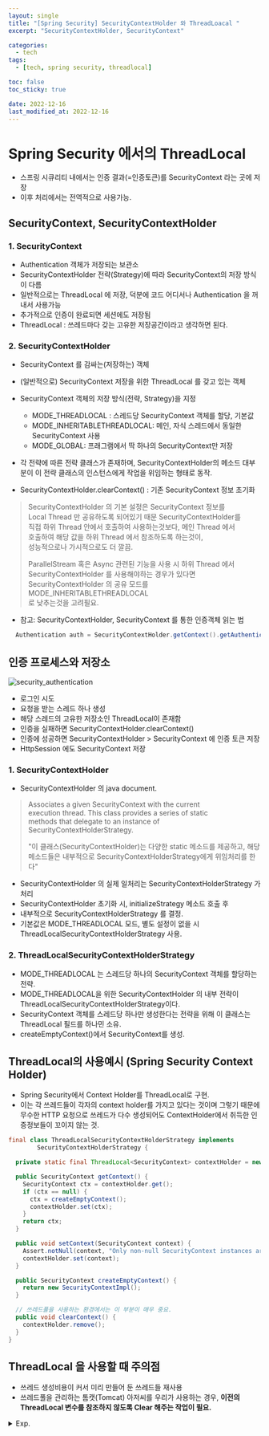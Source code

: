 ```yaml
---
layout: single
title: "[Spring Security] SecurityContextHolder 와 ThreadLoacal "
excerpt: "SecurityContextHolder, SecurityContext"

categories:
  - tech
tags:
  - [tech, spring security, threadlocal]

toc: false
toc_sticky: true

date: 2022-12-16
last_modified_at: 2022-12-16
---
```

# Spring Security 에서의 ThreadLocal

- 스프링 시큐리티 내에서는 인증 결과(=인증토큰)를 SecurityContext 라는 곳에 저장
- 이후 처리에서는 전역적으로 사용가능.

## SecurityContext, SecurityContextHolder

### 1. SecurityContext

- Authentication 객체가 저장되는 보관소
- SecurityContextHolder 전략(Strategy)에 따라 SecurityContext의 저장 방식이 다름
- 일반적으로는 ThreadLocal 에 저장, 덕분에 코드 어디서나 Authentication 을 꺼내서 사용가능
- 추가적으로 인증이 완료되면 세션에도 저장됨
- ThreadLocal : 쓰레드마다 갖는 고유한 저장공간이라고 생각하면 된다.


### 2. SecurityContextHolder

- SecurityContext 를 감싸는(저장하는) 객체
- (일반적으로) SecurityContext 저장을 위한 ThreadLocal 를 갖고 있는 객체
- SecurityContext 객체의 저장 방식(전략, Strategy)을 지정
  - MODE_THREADLOCAL : 스레드당 SecurityContext 객체를 할당, 기본값
  - MODE_INHERITABLETHREADLOCAL: 메인, 자식 스레드에서 동일한 SecurityContext 사용
  - MODE_GLOBAL: 프래그램에서 딱 하나의 SecurityContext만 저장

- 각 전략에 따른 전략 클래스가 존재하며, SecurityContextHolder의 메소드 대부분이 이 전략 클래스의 인스턴스에게 작업을 위임하는 형태로 동작.
- SecurityContextHolder.clearContext() : 기존 SecurityContext 정보 초기화

>   
> SecurityContextHolder 의 기본 설정은 SecurityContext 정보를   
> Local Thread 만 공유하도록 되어있기 때문 SecurityContextHolder를  
> 직접 하위 Thread 안에서 호출하여 사용하는것보다, 메인 Thread 에서  
> 호출하여 해당 값을 하위 Thread 에서 참조하도록 하는것이,  
> 성능적으로나 가시적으로도 더 깔끔.
>  
> ParallelStream 혹은 Async 관련된 기능을 사용 시 하위 Thread 에서   
> SecurityContextHolder 를 사용해야하는 경우가 있다면   
> SecurityContextHolder 의 공유 모드를 MODE_INHERITABLETHREADLOCAL  
> 로 낮추는것을 고려필요.  
> 

- 참고: SecurityContextHolder, SecurityContext 를 통한 인증객체 읽는 법  

```java
  Authentication auth = SecurityContextHolder.getContext().getAuthentication();
```

## 인증 프로세스와 저장소

![security_authentication](./../../images/tech/image_spring_audentication.png)

- 로그인 시도
- 요청을 받는 스레드 하나 생성
- 해당 스레드의 고유한 저장소인 ThreadLocal이 존재함
- 인증을 실패하면 SecurityContextHolder.clearContext()
- 인증에 성공하면 SecurityContextHolder > SecurityContext 에 인증 토큰 저장
- HttpSession 에도 SecurityContext 저장


### 1. SecurityContextHolder

- SecurityContextHolder 의 java document.
>
> Associates a given SecurityContext with the current  
> execution thread. This class provides a series of static  
> methods that delegate to an instance of SecurityContextHolderStrategy.
>  
>  "이 클래스(SecurityContextHolder)는 다양한 static 메소드를 제공하고, 
> 해당 메소드들은 내부적으로 SecurityContextHolderStrategy에게 위임처리를 한다"  
>

- SecurityContextHolder 의 실제 일처리는 SecurityContextHolderStrategy 가 처리
- SecurityContextHolder 초기화 시, initializeStrategy 메소드 호출 후
- 내부적으로 SecurityContextHolderStrategy 를 결정.
- 기본값은 MODE_THREADLOCAL 모드, 별도 설정이 없을 시 ThreadLocalSecurityContextHolderStrategy 사용.

### 2. ThreadLocalSecurityContextHolderStrategy

- MODE_THREADLOCAL 는 스레드당 하나의 SecurityContext 객체를 할당하는 전략.
- MODE_THREADLOCAL을 위한 SecurityContextHolder 의 내부 전략이 ThreadLocalSecurityContextHolderStrategy이다.
- SecurityContext 객체를 스레드당 하나만 생성한다는 전략을 위해 이 클래스는
ThreadLocal<SecurityContext> 필드를 하나민 소유.
- createEmptyContext()에서 SecurityContext를 생성.

## ThreadLocal의 사용예시 (Spring Security Context Holder)

- Spring Security에서 Context Holder를 ThreadLocal로 구현.
- 이는 각 쓰레드들이 각자의 context holder를 가지고 있다는 것이며 그렇기 때문에 무수한 HTTP 요청으로 쓰레드가 다수 생성되어도 ContextHolder에서 취득한 인증정보들이 꼬이지 않는 것.

```java
final class ThreadLocalSecurityContextHolderStrategy implements
        SecurityContextHolderStrategy {

  private static final ThreadLocal<SecurityContext> contextHolder = new ThreadLocal<>();

  public SecurityContext getContext() {
    SecurityContext ctx = contextHolder.get();
    if (ctx == null) {
      ctx = createEmptyContext();
      contextHolder.set(ctx);
    }
    return ctx;
  }

  public void setContext(SecurityContext context) {
    Assert.notNull(context, "Only non-null SecurityContext instances are permitted");
    contextHolder.set(context);
  }

  public SecurityContext createEmptyContext() {
    return new SecurityContextImpl();
  }

  // 쓰레드풀을 사용하는 환경에서는 이 부분이 매우 중요.
  public void clearContext() { 
    contextHolder.remove();
  } 
}
```

## ThreadLocal 을 사용할 때 주의점
- 쓰레드 생성비용이 커서 미리 만들어 둔 쓰레드들 재사용
- 쓰레드풀을 관리하는 톰캣(Tomcat) 아저씨를 우리가 사용하는 경우, **이전의 ThreadLocal 변수를 참조하지 않도록 Clear 해주는 작업이 필요.**

<details>
  <summary>Exp.</summary>  
  <pre>

### 참조

  </pre>
</details>